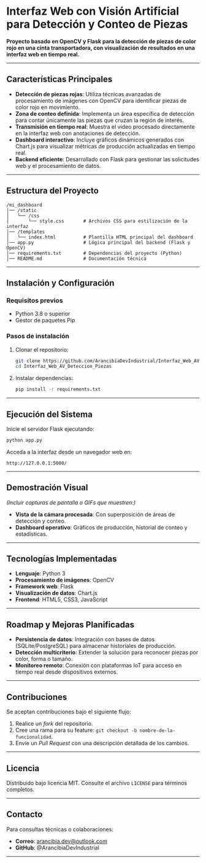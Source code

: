 # **Interfaz Web con Visión Artificial para Detección y Conteo de Piezas**  

**Proyecto basado en OpenCV y Flask para la detección de piezas de color rojo en una cinta transportadora, con visualización de resultados en una interfaz web en tiempo real.**  

---

## **Características Principales**  
- **Detección de piezas rojas**: Utiliza técnicas avanzadas de procesamiento de imágenes con OpenCV para identificar piezas de color rojo en movimiento.  
- **Zona de conteo definida**: Implementa un área específica de detección para contar únicamente las piezas que cruzan la región de interés.  
- **Transmisión en tiempo real**: Muestra el video procesado directamente en la interfaz web con anotaciones de detección.  
- **Dashboard interactivo**: Incluye gráficos dinámicos generados con Chart.js para visualizar métricas de producción actualizadas en tiempo real.  
- **Backend eficiente**: Desarrollado con Flask para gestionar las solicitudes web y el procesamiento de datos.  

---

## **Estructura del Proyecto**  
```
/mi_dashboard
│── /static
│   └── /css
│       └── style.css       # Archivos CSS para estilización de la interfaz
│── /templates
│   └── index.html          # Plantilla HTML principal del dashboard
│── app.py                  # Lógica principal del backend (Flask y OpenCV)
│── requirements.txt        # Dependencias del proyecto (Python)
│── README.md               # Documentación técnica
```

---

## **Instalación y Configuración**  
### **Requisitos previos**  
- Python 3.8 o superior  
- Gestor de paquetes Pip  

### **Pasos de instalación**  
1. Clonar el repositorio:  
   ```sh
   git clone https://github.com/ArancibiaDevIndustrial/Interfaz_Web_AV_Deteccion_Piezas.git
   cd Interfaz_Web_AV_Deteccion_Piezas
   ```  
2. Instalar dependencias:  
   ```sh
   pip install -r requirements.txt
   ```  

---

## **Ejecución del Sistema**  
Inicie el servidor Flask ejecutando:  
```sh
python app.py
```  
Acceda a la interfaz desde un navegador web en:  
```
http://127.0.0.1:5000/
```  

---

## **Demostración Visual**  
*(Incluir capturas de pantalla o GIFs que muestren:)*  
- **Vista de la cámara procesada**: Con superposición de áreas de detección y conteo.  
- **Dashboard operativo**: Gráficos de producción, historial de conteo y estadísticas.  

---

## **Tecnologías Implementadas**  
- **Lenguaje**: Python 3  
- **Procesamiento de imágenes**: OpenCV  
- **Framework web**: Flask  
- **Visualización de datos**: Chart.js  
- **Frontend**: HTML5, CSS3, JavaScript  

---

## **Roadmap y Mejoras Planificadas**  
- **Persistencia de datos**: Integración con bases de datos (SQLite/PostgreSQL) para almacenar historiales de producción.  
- **Detección multicriterio**: Extender la solución para reconocer piezas por color, forma o tamaño.  
- **Monitoreo remoto**: Conexión con plataformas IoT para acceso en tiempo real desde dispositivos externos.  

---

## **Contribuciones**  
Se aceptan contribuciones bajo el siguiente flujo:  
1. Realice un *fork* del repositorio.  
2. Cree una rama para su feature: `git checkout -b nombre-de-la-funcionalidad`.  
3. Envíe un *Pull Request* con una descripción detallada de los cambios.  

---

## **Licencia**  
Distribuido bajo licencia MIT. Consulte el archivo `LICENSE` para términos completos.  

---

## **Contacto**  
Para consultas técnicas o colaboraciones:  
- **Correo**: arancibia.dev@outlook.com  
- **GitHub**: @ArancibiaDevIndustrial  

---
